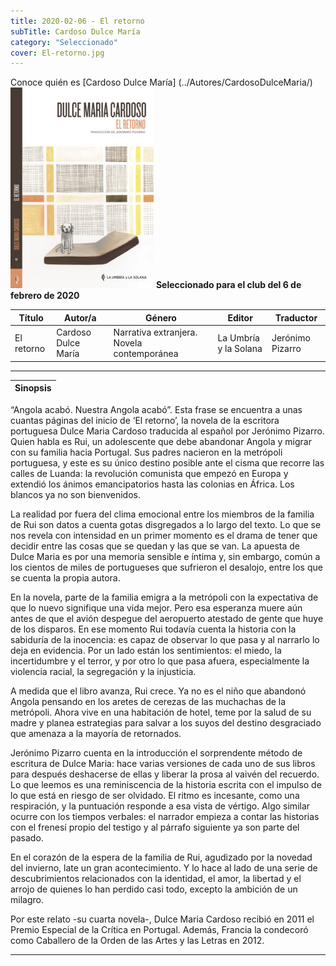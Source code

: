 ```yaml
---
title: 2020-02-06 - El retorno
subTitle: Cardoso Dulce María
category: "Seleccionado"
cover: El-retorno.jpg
---
```

Conoce quién es [Cardoso Dulce María] (../Autores/CardosoDulceMaria/)
!["Imagen no encontrada"](El-retorno.jpg)
**Seleccionado para el club del 6 de febrero de 2020**

Título | Autor/a | Género | Editor | Traductor |
------ | ------- | ------ | ------ | --------- |
El retorno | Cardoso Dulce María | Narrativa extranjera. Novela contemporánea | La Umbría y la Solana | Jerónimo Pizarro |
***
|Sinopsis|
|--------|
“Angola acabó. Nuestra Angola acabó”. Esta frase se encuentra a unas cuantas páginas del inicio de ‘El retorno’, la novela de la escritora portuguesa Dulce Maria Cardoso traducida al español por Jerónimo Pizarro. Quien habla es Rui, un adolescente que debe abandonar Angola y migrar con su familia hacia Portugal. Sus padres nacieron en la metrópoli portuguesa, y este es su único destino posible ante el cisma que recorre las calles de Luanda: la revolución comunista que empezó en Europa y extendió los ánimos emancipatorios hasta las colonias en África. Los blancos ya no son bienvenidos.

La realidad por fuera del clima emocional entre los miembros de la familia de Rui son datos a cuenta gotas disgregados a lo largo del texto. Lo que se nos revela con intensidad en un primer momento es el drama de tener que decidir entre las cosas que se quedan y las que se van. La apuesta de Dulce Maria es por una memoria sensible e íntima y, sin embargo, común a los cientos de miles de portugueses que sufrieron el desalojo, entre los que se cuenta la propia autora.

En la novela, parte de la familia emigra a la metrópoli con la expectativa de que lo nuevo signifique una vida mejor. Pero esa esperanza muere aún antes de que el avión despegue del aeropuerto atestado de gente que huye de los disparos. En ese momento Rui todavía cuenta la historia con la sabiduría de la inocencia: es capaz de observar lo que pasa y al narrarlo lo deja en evidencia. Por un lado están los sentimientos: el miedo, la incertidumbre y el terror, y por otro lo que pasa afuera, especialmente la violencia racial, la segregación y la injusticia.

A medida que el libro avanza, Rui crece. Ya no es el niño que abandonó Angola pensando en los aretes de cerezas de las muchachas de la metrópoli. Ahora vive en una habitación de hotel, teme por la salud de su madre y planea estrategias para salvar a los suyos del destino desgraciado que amenaza a la mayoría de retornados.

Jerónimo Pizarro cuenta en la introducción el sorprendente método de escritura de Dulce Maria: hace varias versiones de cada uno de sus libros para después deshacerse de ellas y liberar la prosa al vaivén del recuerdo. Lo que leemos es una reminiscencia de la historia escrita con el impulso de lo que está en riesgo de ser olvidado. El ritmo es incesante, como una respiración, y la puntuación responde a esa vista de vértigo. Algo similar ocurre con los tiempos verbales: el narrador empieza a contar las historias con el frenesí propio del testigo y al párrafo siguiente ya son parte del pasado.

En el corazón de la espera de la familia de Rui, agudizado por la novedad del invierno, late un gran acontecimiento. Y lo hace al lado de una serie de descubrimientos relacionados con la identidad, el amor, la libertad y el arrojo de quienes lo han perdido casi todo, excepto la ambición de un milagro.

Por este relato -su cuarta novela-, Dulce Maria Cardoso recibió en 2011 el Premio Especial de la Crítica en Portugal. Además, Francia la condecoró como Caballero de la Orden de las Artes y las Letras en 2012.
***

